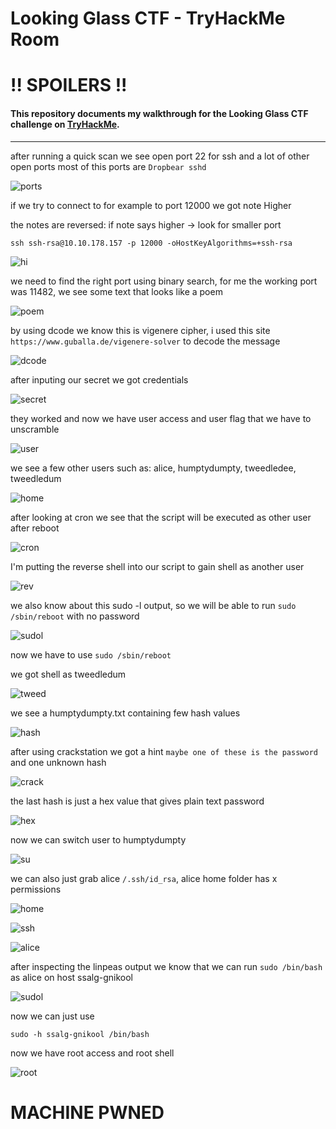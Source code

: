 # Looking Glass CTF - TryHackMe Room
# **!! SPOILERS !!**
#### This repository documents my walkthrough for the **Looking Glass** CTF challenge on [TryHackMe](https://tryhackme.com/room/lookingglass). 
---


after running a quick scan we see open port 22 for ssh and a lot of other open ports most of this ports are `Dropbear sshd`

![ports](imgs/ports.png "ports")

if we try to connect to for example to port 12000 we got note Higher 


the notes are reversed: if note says higher -> look for smaller port

```
ssh ssh-rsa@10.10.178.157 -p 12000 -oHostKeyAlgorithms=+ssh-rsa
```

![hi](imgs/hi.png "hi")

we need to find the right port using binary search, for me the working port was 11482, we see some text that looks like a poem

![poem](imgs/poem.png "poem")

by using dcode we know this is vigenere cipher, i used this site `https://www.guballa.de/vigenere-solver` to decode the message

![dcode](imgs/dcode.png "dcode")

after inputing our secret we got credentials

![secret](imgs/secret.png "secret")

they worked and now we have user access and user flag that we have to unscramble 

![user](imgs/user.png "user")

we see a few other users such as: alice, humptydumpty, tweedledee, tweedledum

![home](imgs/home.png "home")

after looking at cron we see that the script will be executed as other user after reboot

![cron](imgs/cron.png "cron")

I'm putting the reverse shell into our script to gain shell as another user 

![rev](imgs/rev.png "rev")

we also know about this sudo -l output, so we will be able to run `sudo /sbin/reboot` with no password

![sudol](imgs/sudol.png "sudol")

now we have to use `sudo /sbin/reboot`

we got shell as tweedledum

![tweed](imgs/tweed.png "tweed")

we see a humptydumpty.txt containing few hash values

![hash](imgs/hash.png "hash")

after using crackstation we got a hint `maybe one of these is the password` and one unknown hash

![crack](imgs/crack.png "crack")

the last hash is just a hex value that gives plain text password 

![hex](imgs/hex.png "hex")

now we can switch user to humptydumpty

![su](imgs/su.png "su")

we can also just grab alice `/.ssh/id_rsa`, alice home folder has x permissions

![home](imgs/home.png "home")

![ssh](imgs/ssh.png "ssh")

![alice](imgs/alice.png "alice")

after inspecting the linpeas output we know that we can run `sudo /bin/bash` as alice on host ssalg-gnikool

![sudol](imgs/sudol.png "sudol")

now we can just use 

```
sudo -h ssalg-gnikool /bin/bash
``` 

now we have root access and root shell

![root](imgs/root.png "root")

# MACHINE PWNED
